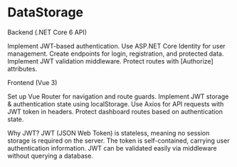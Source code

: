 # DataStorage
 
Backend (.NET Core 6 API)

Implement JWT-based authentication.
Use ASP.NET Core Identity for user management.
Create endpoints for login, registration, and protected data.
Implement JWT validation middleware.
Protect routes with [Authorize] attributes.

Frontend (Vue 3)

Set up Vue Router for navigation and route guards.
Implement JWT storage & authentication state using localStorage.
Use Axios for API requests with JWT token in headers.
Protect dashboard routes based on authentication state.


Why JWT?
JWT (JSON Web Token) is stateless, meaning no session storage is required on the server.
The token is self-contained, carrying user authentication information.
JWT can be validated easily via middleware without querying a database.


